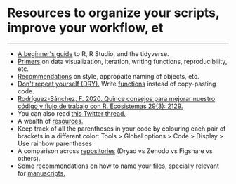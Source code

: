 # Resources to organize your scripts, improve your workflow, et
---

- [A beginner's guide](https://education.rstudio.com/learn/beginner/) to R, R Studio, and the tidyverse.
- [Primers](https://posit.cloud/learn/primers) on data visualization, iteration, writing functions, reproducibility, etc.
- [Recommendations](http://adv-r.had.co.nz/Style.html) on style, appropaite naming of objects, etc.
- [Don't repeat yourself (DRY).](https://www.earthdatascience.org/courses/earth-analytics/automate-science-workflows/write-efficient-code-for-science-r/) Write [functions](https://posit.cloud/learn/primers/6) instead of copy-pasting code.
- [Rodríguez-Sánchez, F. 2020. Quince consejos para mejorar nuestro código y flujo de trabajo con R. Ecosistemas 29(3): 2129.](https://doi.org/10.7818/ECOS.2129)
- You can also read [this Twitter thread.](https://twitter.com/statsepi/status/1385126000149807105)
- A wealth of [resources.](https://github.com/ecoinfAEET/Reproducibilidad/blob/master/Recursos.md)
- Keep track of all the parentheses in your code by colouring each pair of brackets in a different color: Tools > Global options > Code > Display > Use rainbow parentheses
- A comparison across [repositories](https://ddd.uab.cat/record/150829) (Dryad vs Zenodo vs Figshare vs others).
- Some recommendations on how to name your [files](https://records.princeton.edu/records-management-manual/file-naming-conventions-version-control), specially relevant for [manuscripts.](https://www.lisapoisso.com/2018/11/26/manuscript-file-names/)
